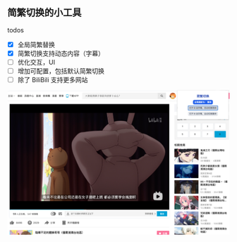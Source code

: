 ## 简繁切换的小工具

todos

- [x] 全局简繁替换
- [x] 简繁切换支持动态内容（字幕）
- [ ] 优化交互，UI
- [ ] 增加可配置，包括默认简繁切换
- [ ] 除了 BiliBili 支持更多网站

<img src="./assets/intro.png" width="600">

